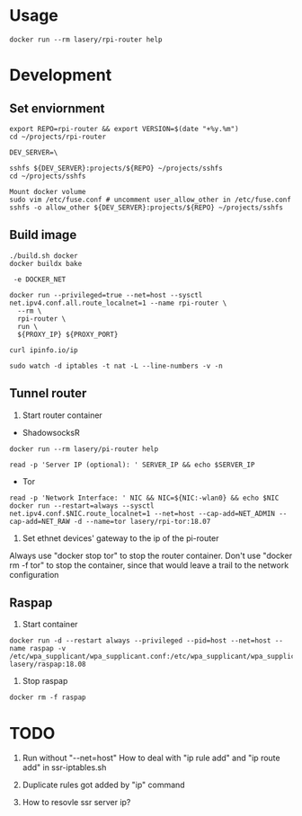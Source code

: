 # Usage
```
docker run --rm lasery/rpi-router help
```

# Development

## Set enviornment
```
export REPO=rpi-router && export VERSION=$(date "+%y.%m")
cd ~/projects/rpi-router
```

```
DEV_SERVER=\

sshfs ${DEV_SERVER}:projects/${REPO} ~/projects/sshfs
cd ~/projects/sshfs

Mount docker volume
sudo vim /etc/fuse.conf # uncomment user_allow_other in /etc/fuse.conf
sshfs -o allow_other ${DEV_SERVER}:projects/${REPO} ~/projects/sshfs
```

## Build image
```
./build.sh docker
docker buildx bake
```

```
 -e DOCKER_NET

docker run --privileged=true --net=host --sysctl net.ipv4.conf.all.route_localnet=1 --name rpi-router \
  --rm \
  rpi-router \
  run \
  ${PROXY_IP} ${PROXY_PORT}

curl ipinfo.io/ip

sudo watch -d iptables -t nat -L --line-numbers -v -n
```

## Tunnel router
1. Start router container
- ShadowsocksR
```
docker run --rm lasery/pi-router help

read -p 'Server IP (optional): ' SERVER_IP && echo $SERVER_IP
```

- Tor
```
read -p 'Network Interface: ' NIC && NIC=${NIC:-wlan0} && echo $NIC
docker run --restart=always --sysctl net.ipv4.conf.$NIC.route_localnet=1 --net=host --cap-add=NET_ADMIN --cap-add=NET_RAW -d --name=tor lasery/rpi-tor:18.07
```

1. Set ethnet devices' gateway to the ip of the pi-router

Always use "docker stop tor" to stop the router container. Don't use "docker rm -f tor" to stop the container, since that would leave a trail to the network configuration

## Raspap
1. Start container
```
docker run -d --restart always --privileged --pid=host --net=host --name raspap -v /etc/wpa_supplicant/wpa_supplicant.conf:/etc/wpa_supplicant/wpa_supplicant.conf lasery/raspap:18.08
```

1. Stop raspap
```
docker rm -f raspap
```

# TODO
1. Run without "--net=host"
How to deal with "ip rule add" and "ip route add" in ssr-iptables.sh

1. Duplicate rules got added by "ip" command

1. How to resovle ssr server ip?
